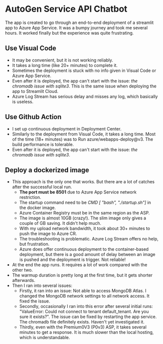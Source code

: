 # AutoGen Service API Chatbot

The app is created to go through an end-to-end deployment of a streamlit app to Azure App Service. It was a bumpy journey and took me several hours. It worked finally but the experience was quite frustrating.

## Use Visual Code

- It may be convenient, but it is not working reliably.
- It takes a long time (like 20+ minutes) to complete it.
- Sometimes the deployment is stuck with no info given in Visual Code or Azure App Service.
- Even after it is deployed, the app can't start with the issue: *the chromadb issue with sqlite3*. This is the same issue when deploying the app to Streamlit Cloud.
- Azure Log Stream has serious delay and misses any log, which basically is useless.

## Use Github Action

- I set up continuous deployment in Deployment Center.
- Similarly to the deployment from Visual Code, it takes a long time. Most of the time (18+ minutes) was to Run azure/webapps-deploy@v3. The build performance is tolerable.
- Even after it is deployed, the app can't start with the issue: *the chromadb issue with sqlite3*.

## Deploy a dockerized image

- This approach is the only one that works. But there are a lot of catches after the successful local run.
    * **The port must be 8501** due to Azure App Service network restriction.
    * The startup command need to be *CMD [ "bash", "./startup.sh"]* in the docker image.
    * Azure Container Registry must be in the same region as the ASP.
    * The image is almost 10GB (crazy!). The slim image only gives a couple of GB saving. It didn't help much.
    * With my upload network bandwidth, it took about 30+ minutes to push the image to Azure CR.
    * The troubleshooting is problematic. Azure Log Stream offers no help, but frustration.
    * Azure does offer continuous deployment to the container-based deployment, but there is a good amount of delay between an image is pushed and the deployment is trigger. Not reliable!
- At the end the app runs. It requires a lot of work compared with the other two.
- The warmup duration is pretty long at the first time, but it gets shorter afterwards.
- Then I ran into several issues:
  - Firstly, it ran into an issue: Not able to access MongoDB Atlas. I changed the MongoDB network settings to all network access. It fixed the issue.
  - Secondly, occasionally I ran into this error after several initial runs: "ValueError: Could not connect to tenant default_tenant. Are you sure it exists?". The issue can be fixed by restarting the app service. The chromadb file definitely exists. Haven't yet investigated it.
  - Thirdly, even with the Premium0V3 (P0v3) ASP, it takes several minutes to get a response. It is much slower than the local hosting, which is understandable.
